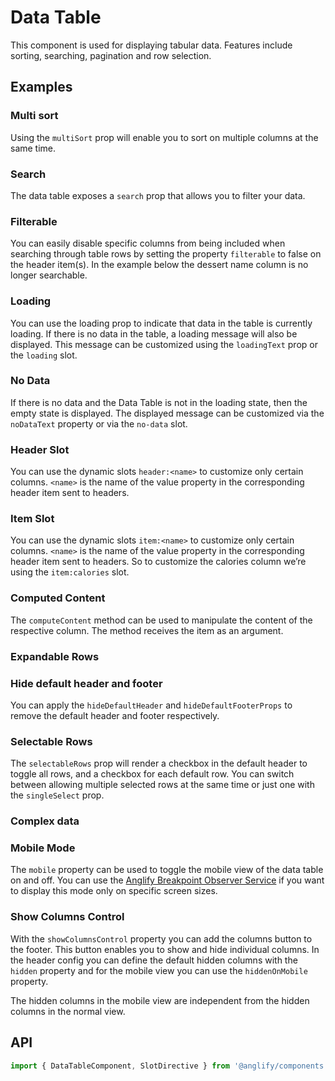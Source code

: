 # Data Table

<app-references
issues="https://github.com/valentingavran/anglify/labels/component%3A%20Data%20Table"
material-design="https://material.io/components/data-tables"
w3c="https://www.w3.org/WAI/ARIA/apg/patterns/table/"/>

This component is used for displaying tabular data. Features include sorting, searching, pagination and row selection.

## Examples

### Multi sort

Using the `multiSort` prop will enable you to sort on multiple columns at the same time.
<app-code-example component="data-table" example="multi-sort"></app-code-example>

### Search

The data table exposes a `search` prop that allows you to filter your data.
<app-code-example component="data-table" example="search"></app-code-example>

### Filterable

You can easily disable specific columns from being included when searching through table rows by setting the property
`filterable` to false on the header item(s). In the example below the dessert name column is no longer searchable.
<app-code-example component="data-table" example="filterable"></app-code-example>

### Loading

You can use the loading prop to indicate that data in the table is currently loading. If there is no data in the table, a loading message will also be displayed. This message can be customized using the `loadingText` prop or the `loading` slot.

<app-code-example component="data-table" example="loading"></app-code-example>

### No Data

If there is no data and the Data Table is not in the loading state, then the empty state is displayed. The displayed message can be customized via the `noDataText` property or via the `no-data` slot.
<app-code-example component="data-table" example="no-data"></app-code-example>

### Header Slot

You can use the dynamic slots `header:<name>` to customize only certain columns. `<name>` is the name of
the value property in the corresponding header item sent to headers.
<app-code-example component="data-table" example="header-slot"></app-code-example>

### Item Slot

You can use the dynamic slots `item:<name>` to customize only certain columns. `<name>` is the name of
the value property in the corresponding header item sent to headers. So to customize the calories column we’re using the
`item:calories` slot.
<app-code-example component="data-table" example="item-slot"></app-code-example>

### Computed Content

The `computeContent` method can be used to manipulate the content of the respective column. The method receives the item as an argument.
<app-code-example component="data-table" example="computed-content"></app-code-example>

### Expandable Rows

<app-code-example component="data-table" example="expandable-rows"></app-code-example>

### Hide default header and footer

You can apply the `hideDefaultHeader` and `hideDefaultFooterProps` to remove the default header and footer
respectively.
<app-code-example component="data-table" example="hide-default-header-and-footer"></app-code-example>

### Selectable Rows

The `selectableRows` prop will render a checkbox in the default header to toggle all rows, and a checkbox for each default row.
You can switch between allowing multiple selected rows at the same time or just one with the `singleSelect` prop.
<app-code-example component="data-table" example="selectable-rows"></app-code-example>

### Complex data

<app-code-example component="data-table" example="complex-data"></app-code-example>

### Mobile Mode

The `mobile` property can be used to toggle the mobile view of the data table on and off. You can use the [Anglify Breakpoint Observer Service](/features/breakpoints) if you want to display this mode only on specific screen sizes.
<app-code-example component="data-table" example="mobile-mode"></app-code-example>

### Show Columns Control

With the `showColumnsControl` property you can add the columns button to the footer. This button enables you to show and hide individual columns. In the header config you can define the default hidden columns with the `hidden` property and for the mobile view you can use the `hiddenOnMobile` property.

The hidden columns in the mobile view are independent from the hidden columns in the normal view.
<app-code-example component="data-table" example="columns-control"></app-code-example>

## API

```typescript
import { DataTableComponent, SlotDirective } from '@anglify/components';
```

<app-inputs-table components="DataTableComponent" interfaces="DataTableHeader"></app-inputs-table>

<app-styling-table component="data-table"></app-styling-table>

